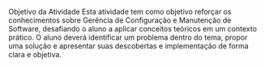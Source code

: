 Objetivo da Atividade
Esta atividade tem como objetivo reforçar os conhecimentos sobre Gerência de
Configuração e Manutenção de Software, desafiando o aluno a aplicar conceitos teóricos
em um contexto prático. O aluno deverá identificar um problema dentro do tema, propor
uma solução e apresentar suas descobertas e implementação de forma clara e objetiva.
